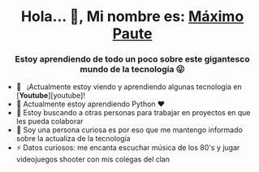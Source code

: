 <h1 align="center"> Hola... 👋, Mi nombre es: <a href="https://github.com/mapjx">Máximo Paute</a></h1>
<h3 align="center">Estoy aprendiendo de todo un poco sobre este gigantesco mundo de la tecnología 😜</h3>

- 🔭 &ensp;¡Actualmente estoy viendo y aprendiendo algunas tecnología en [**Youtube**][youtube]!
- 🌱 Actualmente estoy aprendiendo Python ❤️ 
- 👯 Estoy buscando a otras personas para trabajar en proyectos en que les pueda colaborar
- 🗿 Soy una persona curiosa es por eso que me mantengo informado sobre la actualiza de la tecnología
- ⚡ Datos curiosos: me encanta escuchar música de los 80's y jugar videojuegos shooter con mis colegas del clan 
